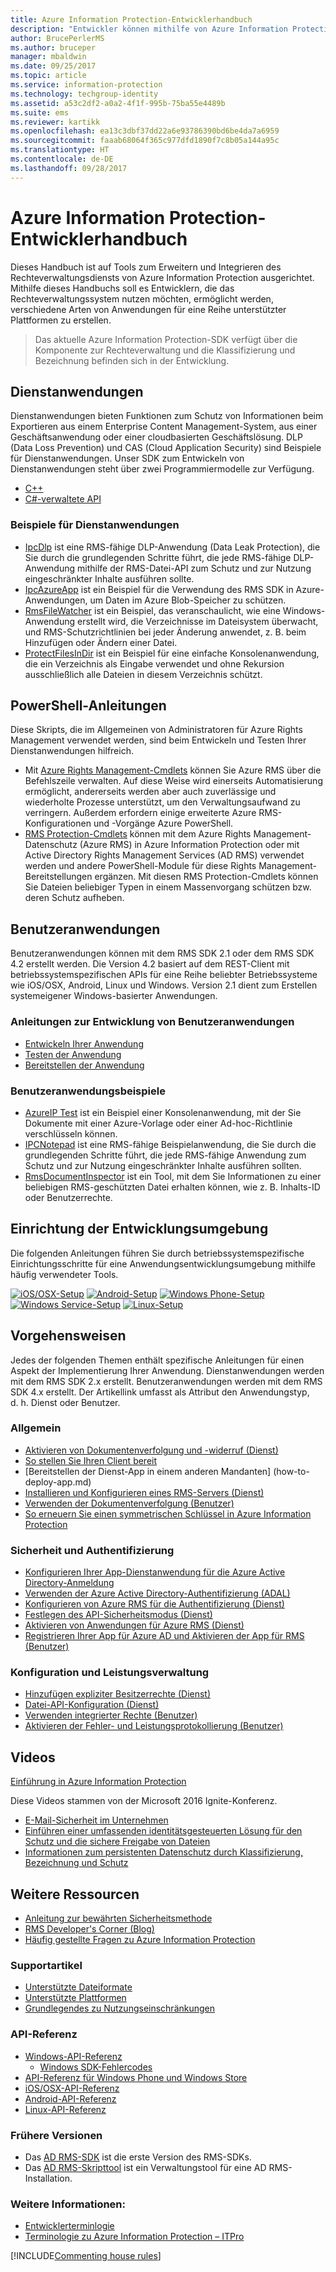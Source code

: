 ```yaml
---
title: Azure Information Protection-Entwicklerhandbuch
description: "Entwickler können mithilfe von Azure Information Protection Dateien aller Typen schützen und verwalten."
author: BrucePerlerMS
ms.author: bruceper
manager: mbaldwin
ms.date: 09/25/2017
ms.topic: article
ms.service: information-protection
ms.technology: techgroup-identity
ms.assetid: a53c2df2-a0a2-4f1f-995b-75ba55e4489b
ms.suite: ems
ms.reviewer: kartikk
ms.openlocfilehash: ea13c3dbf37dd22a6e93786390bd6be4da7a6959
ms.sourcegitcommit: faaab68064f365c977dfd1890f7c8b05a144a95c
ms.translationtype: HT
ms.contentlocale: de-DE
ms.lasthandoff: 09/28/2017
---
```

# <a name="azure-information-protection-developers-guide"></a>Azure Information Protection-Entwicklerhandbuch

Dieses Handbuch ist auf Tools zum Erweitern und Integrieren des Rechteverwaltungsdiensts von Azure Information Protection ausgerichtet. Mithilfe dieses Handbuchs soll es Entwicklern, die das Rechteverwaltungssystem nutzen möchten, ermöglicht werden, verschiedene Arten von Anwendungen für eine Reihe unterstützter Plattformen zu erstellen.

>Das aktuelle Azure Information Protection-SDK verfügt über die Komponente zur Rechteverwaltung und die Klassifizierung und Bezeichnung befinden sich in der Entwicklung.

## <a name="service-applications"></a>Dienstanwendungen

Dienstanwendungen bieten Funktionen zum Schutz von Informationen beim Exportieren aus einem Enterprise Content Management-System, aus einer Geschäftsanwendung oder einer cloudbasierten Geschäftslösung. DLP (Data Loss Prevention) und CAS (Cloud Application Security) sind Beispiele für Dienstanwendungen. Unser SDK zum Entwickeln von Dienstanwendungen steht über zwei Programmiermodelle zur Verfügung.

- [C++](https://www.microsoft.com/en-us/download/details.aspx?id=38397)
- [C#-verwaltete API](https://github.com/Azure-Samples/Azure-Information-Protection-Samples/tree/master/IpcManagedAPI)

### <a name="examples-of-service-applications"></a>Beispiele für Dienstanwendungen

- [IpcDlp](https://github.com/Azure-Samples/active-directory-dotnet-rms) ist eine RMS-fähige DLP-Anwendung (Data Leak Protection), die Sie durch die grundlegenden Schritte führt, die jede RMS-fähige DLP-Anwendung mithilfe der RMS-Datei-API zum Schutz und zur Nutzung eingeschränkter Inhalte ausführen sollte.
- [IpcAzureApp](https://github.com/Azure-Samples/active-directory-dotnet-rms) ist ein Beispiel für die Verwendung des RMS SDK in Azure-Anwendungen, um Daten im Azure Blob-Speicher zu schützen.
- [RmsFileWatcher](https://github.com/Azure-Samples/active-directory-dotnet-rms) ist ein Beispiel, das veranschaulicht, wie eine Windows-Anwendung erstellt wird, die Verzeichnisse im Dateisystem überwacht, und RMS-Schutzrichtlinien bei jeder Änderung anwendet, z. B. beim Hinzufügen oder Ändern einer Datei.
- [ProtectFilesInDir](https://github.com/Azure-Samples/Azure-Information-Protection-Samples/tree/master/ProtectFilesInDir) ist ein Beispiel für eine einfache Konsolenanwendung, die ein Verzeichnis als Eingabe verwendet und ohne Rekursion ausschließlich alle Dateien in diesem Verzeichnis schützt.

## <a name="powershell-guides"></a>PowerShell-Anleitungen

Diese Skripts, die im Allgemeinen von Administratoren für Azure Rights Management verwendet werden, sind beim Entwickeln und Testen Ihrer Dienstanwendungen hilfreich.

- Mit [Azure Rights Management-Cmdlets](https://msdn.microsoft.com/library/azure/dn629398.aspx) können Sie Azure RMS über die Befehlszeile verwalten. Auf diese Weise wird einerseits Automatisierung ermöglicht, andererseits werden aber auch zuverlässige und wiederholte Prozesse unterstützt, um den Verwaltungsaufwand zu verringern. Außerdem erfordern einige erweiterte Azure RMS-Konfigurationen und -Vorgänge Azure PowerShell.
- [RMS Protection-Cmdlets](https://msdn.microsoft.com/library/azure/mt433195.aspx) können mit dem Azure Rights Management-Datenschutz (Azure RMS) in Azure Information Protection oder mit Active Directory Rights Management Services (AD RMS) verwendet werden und andere PowerShell-Module für diese Rights Management-Bereitstellungen ergänzen. Mit diesen RMS Protection-Cmdlets können Sie Dateien beliebiger Typen in einem Massenvorgang schützen bzw. deren Schutz aufheben.

## <a name="user-applications"></a>Benutzeranwendungen

Benutzeranwendungen können mit dem RMS SDK 2.1 oder dem RMS SDK 4.2 erstellt werden.
Die Version 4.2 basiert auf dem REST-Client mit betriebssystemspezifischen APIs für eine Reihe beliebter Betriebssysteme wie iOS/OSX, Android, Linux und Windows. Version 2.1 dient zum Erstellen systemeigener Windows-basierter Anwendungen.

### <a name="user-application-development-guides"></a>Anleitungen zur Entwicklung von Benutzeranwendungen

- [Entwickeln Ihrer Anwendung](developing-your-application.md)
- [Testen der Anwendung](how-to-set-up-your-test-environment.md)
- [Bereitstellen der Anwendung](deploying-your-application.md)

### <a name="user-application-samples"></a>Benutzeranwendungsbeispiele

- [AzureIP Test](https://github.com/Azure-Samples/Azure-Information-Protection-Samples/tree/master/AzureIP_Test) ist ein Beispiel einer Konsolenanwendung, mit der Sie Dokumente mit einer Azure-Vorlage oder einer Ad-hoc-Richtlinie verschlüsseln können.
- [IPCNotepad](https://github.com/Azure-Samples/Azure-Information-Protection-Samples/tree/master/AzureIP_Test) ist eine RMS-fähige Beispielanwendung, die Sie durch die grundlegenden Schritte führt, die jede RMS-fähige Anwendung zum Schutz und zur Nutzung eingeschränkter Inhalte ausführen sollten.
- [RmsDocumentInspector](https://github.com/Azure-Samples/active-directory-dotnet-rms) ist ein Tool, mit dem Sie Informationen zu einer beliebigen RMS-geschützten Datei erhalten können, wie z. B. Inhalts-ID oder Benutzerrechte.

## <a name="development-environment-setup"></a>Einrichtung der Entwicklungsumgebung

Die folgenden Anleitungen führen Sie durch betriebssystemspezifische Einrichtungsschritte für eine Anwendungsentwicklungsumgebung mithilfe häufig verwendeter Tools.

[![iOS/OSX-Setup](../media/develop/ios-icon.png)](ios-sdk.md)
[![Android-Setup](../media/develop/android-icon.png)](android-sdk.md)
[![Windows Phone-Setup](../media/develop/windows-phone-icon.png)](windows-phone-apps.md)
[![Windows Service-Setup](../media/develop/windows-icon.png)](install-the-rms-sdk.md)
[![Linux-Setup](../media/develop/linux-icon.png)](linux-setup.md)


## <a name="how-tos"></a>Vorgehensweisen

Jedes der folgenden Themen enthält spezifische Anleitungen für einen Aspekt der Implementierung Ihrer Anwendung. Dienstanwendungen werden mit dem RMS SDK 2.x erstellt. Benutzeranwendungen werden mit dem RMS SDK 4.x erstellt. Der Artikellink umfasst als Attribut den Anwendungstyp, d. h. Dienst oder Benutzer.

### <a name="general"></a>Allgemein

- [Aktivieren von Dokumentenverfolgung und -widerruf (Dienst)](tracking-content.md)
- [So stellen Sie Ihren Client bereit](../rms-client/client-deployment-notes.md)
- [Bereitstellen der Dienst-App in einem anderen Mandanten] (how-to-deploy-app.md)
- [Installieren und Konfigurieren eines RMS-Servers (Dienst)](how-to-install-and-configure-an-rms-server.md)
- [Verwenden der Dokumentenverfolgung (Benutzer)](how-to-use-document-tracking.md)
- [So erneuern Sie einen symmetrischen Schlüssel in Azure Information Protection](how-to-renew-symmetric-key.md)

### <a name="security-and-authentication"></a>Sicherheit und Authentifizierung

- [Konfigurieren Ihrer App-Dienstanwendung für die Azure Active Directory-Anmeldung](https://docs.microsoft.com/en-us/azure/app-service-mobile/app-service-mobile-how-to-configure-active-directory-authentication)
- [Verwenden der Azure Active Directory-Authentifizierung (ADAL)](how-to-use-adal-authentication.md)
- [Konfigurieren von Azure RMS für die Authentifizierung (Dienst)](adal-auth.md)
- [Festlegen des API-Sicherheitsmodus (Dienst)](setting-the-api-security-mode-api-mode.md)
- [Aktivieren von Anwendungen für Azure RMS (Dienst)](how-to-use-file-api-with-aadrm-cloud.md)
- [Registrieren Ihrer App für Azure AD und Aktivieren der App für RMS (Benutzer)](authentication-integration.md)

### <a name="configuration-and-performance-management"></a>Konfiguration und Leistungsverwaltung

- [Hinzufügen expliziter Besitzerrechte (Dienst)](add-explicit-owner-rights.md)
- [Datei-API-Konfiguration (Dienst)](file-api-configuration.md)
- [Verwenden integrierter Rechte (Benutzer)](built-in-rights-usage-restriction-reference.md)
- [Aktivieren der Fehler- und Leistungsprotokollierung (Benutzer)](enabling-logging.md)

## <a name="videos"></a>Videos

[Einführung in Azure Information Protection](https://www.microsoft.com/cloud-platform/azure-information-protection)

Diese Videos stammen von der Microsoft 2016 Ignite-Konferenz.

- [E-Mail-Sicherheit im Unternehmen](https://myignite.microsoft.com/videos/2787)
- [Einführen einer umfassenden identitätsgesteuerten Lösung für den Schutz und die sichere Freigabe von Dateien](https://myignite.microsoft.com/videos/2784)
- [Informationen zum persistenten Datenschutz durch Klassifizierung, Bezeichnung und Schutz](https://myignite.microsoft.com/videos/2786)

## <a name="other-resources"></a>Weitere Ressourcen

- [Anleitung zur bewährten Sicherheitsmethode](security-guidelines.md)
- [RMS Developer's Corner (Blog)](https://blogs.msdn.microsoft.com/rms/)
- [Häufig gestellte Fragen zu Azure Information Protection](https://docs.microsoft.com/en-us/information-protection/get-started/faqs)

### <a name="support-articles"></a>Supportartikel

- [Unterstützte Dateiformate](supported-file-formats.md)
- [Unterstützte Plattformen](supported-platforms.md)
- [Grundlegendes zu Nutzungseinschränkungen](understanding-usage-restrictions.md)

### <a name="api-reference"></a>API-Referenz

- [Windows-API-Referenz](https://msdn.microsoft.com/en-us/library/hh535292.aspx)
  - [Windows SDK-Fehlercodes](https://msdn.microsoft.com/library/hh535248.aspx)
- [API-Referenz für Windows Phone und Windows Store](https://msdn.microsoft.com/library/dn891914.aspx)
- [iOS/OSX-API-Referenz](https://msdn.microsoft.com/en-us/library/dn758306.aspx)
- [Android-API-Referenz](https://msdn.microsoft.com/en-us/library/dn758245.aspx)
- [Linux-API-Referenz](http://azuread.github.io/rms-sdk-for-cpp/annotated.html)

### <a name="previous-versions"></a>Frühere Versionen

- Das [AD RMS-SDK](https://msdn.microsoft.com/en-us/library/cc530379.aspx) ist die erste Version des RMS-SDKs.
- Das [AD RMS-Skripttool](https://msdn.microsoft.com/en-us/library/bb968797.aspx) ist ein Verwaltungstool für eine AD RMS-Installation.

### <a name="see-also"></a>Weitere Informationen:

- [Entwicklerterminlogie](terms.md)
- [Terminologie zu Azure Information Protection – ITPro](../get-started/terminology.md)

[!INCLUDE[Commenting house rules](../includes/houserules.md)]